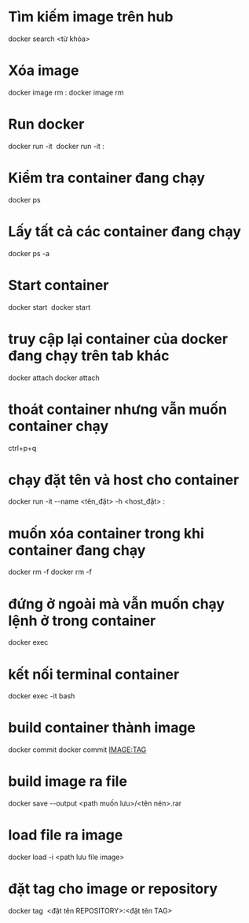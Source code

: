 # Tìm kiếm image trên hub
docker search <từ khóa>
# Xóa image
docker image rm <REPOSITORY>:<TAG>
docker image rm <IMAGE ID>
# Run docker
docker run -it <IMAGE ID>
docker run -it <REPOSITORY>:<TAG>
# Kiểm tra container đang chạy
docker ps
# Lấy tất cả các container đang chạy
docker ps -a
# Start container
docker start <IMAGE ID>
docker start <NAMES>
# truy cập lại container của docker đang chạy trên tab khác
docker attach <CONTAINER ID>
docker attach <NAMES>
# thoát container nhưng vẫn muốn container chạy
ctrl+p+q
# chạy đặt tên và host cho container
docker run -it --name <tên_đặt> -h <host_đặt> <REPOSITORY>:<TAG>
# muốn xóa container trong khi container đang chạy
docker rm -f <NAMES>
docker rm -f <CONTAINER ID>
# đứng ở ngoài mà vẫn muốn chạy lệnh ở trong container
docker exec <HOST> <command>
# kết nối terminal container
docker exec -it <HOST> bash
# build container thành image
docker commit <NAMES>
docker commit <CONTAINER ID> <IMAGE:TAG>
# build image ra file
docker save --output <path muốn lưu>/<tên nén>.rar <IMAGE ID>
# load file ra image
docker load -i <path lưu file image>
# đặt tag cho image or repository
docker tag <IMAGE ID> <đặt tên REPOSITORY>:<đặt tên TAG>

